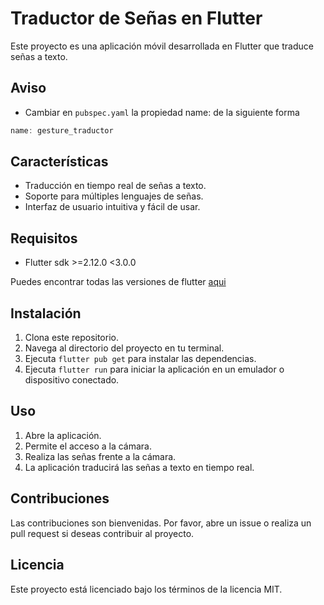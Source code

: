 # Traductor de Señas en Flutter

Este proyecto es una aplicación móvil desarrollada en Flutter que traduce señas a texto.

## Aviso

- Cambiar en `pubspec.yaml` la propiedad name: de la siguiente forma
```dart
name: gesture_traductor
```

## Características

- Traducción en tiempo real de señas a texto.
- Soporte para múltiples lenguajes de señas.
- Interfaz de usuario intuitiva y fácil de usar.

## Requisitos

- Flutter sdk >=2.12.0 <3.0.0

Puedes encontrar todas las versiones de flutter [aqui](https://docs.flutter.dev/release/archive?tab=windows#stable-channel-windows)

## Instalación

1. Clona este repositorio.
2. Navega al directorio del proyecto en tu terminal.
3. Ejecuta `flutter pub get` para instalar las dependencias.
4. Ejecuta `flutter run` para iniciar la aplicación en un emulador o dispositivo conectado.

## Uso

1. Abre la aplicación.
2. Permite el acceso a la cámara.
3. Realiza las señas frente a la cámara.
4. La aplicación traducirá las señas a texto en tiempo real.

## Contribuciones

Las contribuciones son bienvenidas. Por favor, abre un issue o realiza un pull request si deseas contribuir al proyecto.

## Licencia

Este proyecto está licenciado bajo los términos de la licencia MIT.